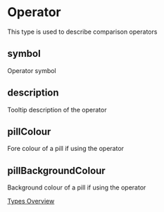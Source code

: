 # Operator
This type is used to describe comparison operators

## symbol
Operator symbol
## description
Tooltip description of the operator
## pillColour
Fore colour of a pill if using the operator
## pillBackgroundColour
Background colour of a pill if using the operator

[Types Overview](docs/types/Overview.md)